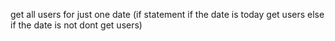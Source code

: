 get all users for just one date
(if statement if the date is today get users else if the date is not dont get users)


